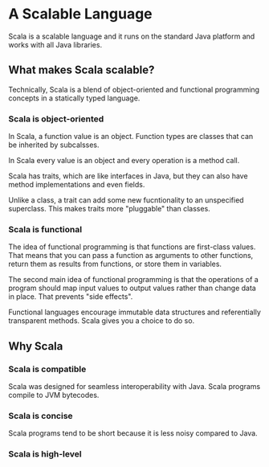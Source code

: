 # A Scalable Language

Scala is a scalable language and it runs on the standard Java platform and works with all Java libraries.

## What makes Scala scalable?

Technically, Scala is a blend of object-oriented and functional programming concepts in a statically typed 
language.

### Scala is object-oriented

In Scala, a function value is an object. Function types are classes that can be inherited by subcalsses.
 
In Scala every value is an object and every operation is a method call.

Scala has traits, which are like interfaces in Java, but they can also have method implementations and 
 even fields.
 
Unlike a class, a trait can add some new fucntionality to an unspecified superclass. This makes traits
more "pluggable" than classes.

### Scala is functional

The idea of functional programming is that functions are first-class values. That means that you can pass
a function as arguments to other functions, return them as results from functions, or store them in 
variables.

The second main idea of functional programming is that the operations of a program should map input values
to output values rather than change data in place. That prevents "side effects".

Functional languages encourage immutable data structures and referentially transparent methods. Scala
gives you a choice to do so.

## Why Scala

### Scala is compatible

Scala was designed for seamless interoperability with Java. Scala programs compile to JVM bytecodes.

### Scala is concise

Scala programs tend to be short because it is less noisy compared to Java.

### Scala is high-level
